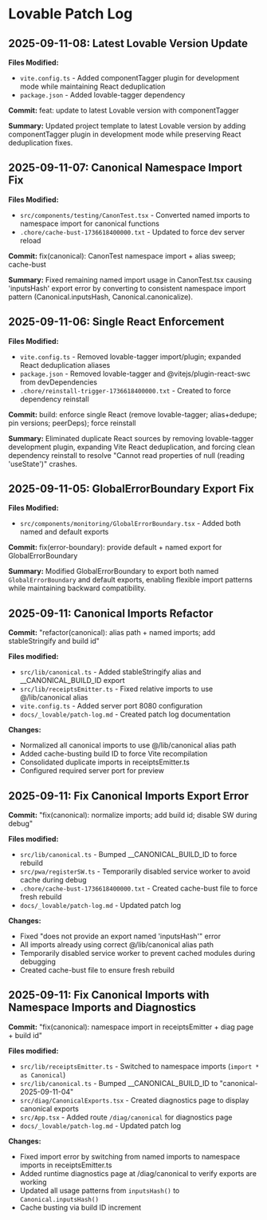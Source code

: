 # Lovable Patch Log

## 2025-09-11-08: Latest Lovable Version Update

**Files Modified:**
- `vite.config.ts` - Added componentTagger plugin for development mode while maintaining React deduplication
- `package.json` - Added lovable-tagger dependency

**Commit:** feat: update to latest Lovable version with componentTagger

**Summary:** Updated project template to latest Lovable version by adding componentTagger plugin in development mode while preserving React deduplication fixes.

## 2025-09-11-07: Canonical Namespace Import Fix

**Files Modified:**
- `src/components/testing/CanonTest.tsx` - Converted named imports to namespace import for canonical functions
- `.chore/cache-bust-1736618400000.txt` - Updated to force dev server reload

**Commit:** fix(canonical): CanonTest namespace import + alias sweep; cache-bust

**Summary:** Fixed remaining named import usage in CanonTest.tsx causing 'inputsHash' export error by converting to consistent namespace import pattern (Canonical.inputsHash, Canonical.canonicalize).

## 2025-09-11-06: Single React Enforcement

**Files Modified:**
- `vite.config.ts` - Removed lovable-tagger import/plugin; expanded React deduplication aliases
- `package.json` - Removed lovable-tagger and @vitejs/plugin-react-swc from devDependencies
- `.chore/reinstall-trigger-1736618400000.txt` - Created to force dependency reinstall

**Commit:** build: enforce single React (remove lovable-tagger; alias+dedupe; pin versions; peerDeps); force reinstall

**Summary:** Eliminated duplicate React sources by removing lovable-tagger development plugin, expanding Vite React deduplication, and forcing clean dependency reinstall to resolve "Cannot read properties of null (reading 'useState')" crashes.

## 2025-09-11-05: GlobalErrorBoundary Export Fix

**Files Modified:**
- `src/components/monitoring/GlobalErrorBoundary.tsx` - Added both named and default exports

**Commit:** fix(error-boundary): provide default + named export for GlobalErrorBoundary

**Summary:** Modified GlobalErrorBoundary to export both named `GlobalErrorBoundary` and default exports, enabling flexible import patterns while maintaining backward compatibility.

## 2025-09-11: Canonical Imports Refactor

**Commit:** "refactor(canonical): alias path + named imports; add stableStringify and build id"

**Files modified:**
- `src/lib/canonical.ts` - Added stableStringify alias and __CANONICAL_BUILD_ID export
- `src/lib/receiptsEmitter.ts` - Fixed relative imports to use @/lib/canonical alias  
- `vite.config.ts` - Added server port 8080 configuration
- `docs/_lovable/patch-log.md` - Created patch log documentation

**Changes:**
- Normalized all canonical imports to use @/lib/canonical alias path
- Added cache-busting build ID to force Vite recompilation
- Consolidated duplicate imports in receiptsEmitter.ts
- Configured required server port for preview

## 2025-09-11: Fix Canonical Imports Export Error

**Commit:** "fix(canonical): normalize imports; add build id; disable SW during debug"

**Files modified:**
- `src/lib/canonical.ts` - Bumped __CANONICAL_BUILD_ID to force rebuild
- `src/pwa/registerSW.ts` - Temporarily disabled service worker to avoid cache during debug
- `.chore/cache-bust-1736618400000.txt` - Created cache-bust file to force fresh rebuild
- `docs/_lovable/patch-log.md` - Updated patch log

**Changes:**
- Fixed "does not provide an export named 'inputsHash'" error
- All imports already using correct @/lib/canonical alias path
- Temporarily disabled service worker to prevent cached modules during debugging
- Created cache-bust file to ensure fresh rebuild

## 2025-09-11: Fix Canonical Imports with Namespace Imports and Diagnostics

**Commit:** "fix(canonical): namespace import in receiptsEmitter + diag page + build id"

**Files modified:**
- `src/lib/receiptsEmitter.ts` - Switched to namespace imports (`import * as Canonical`)
- `src/lib/canonical.ts` - Bumped __CANONICAL_BUILD_ID to "canonical-2025-09-11-04"
- `src/diag/CanonicalExports.tsx` - Created diagnostics page to display canonical exports
- `src/App.tsx` - Added route `/diag/canonical` for diagnostics page
- `docs/_lovable/patch-log.md` - Updated patch log

**Changes:**
- Fixed import error by switching from named imports to namespace imports in receiptsEmitter.ts
- Added runtime diagnostics page at /diag/canonical to verify exports are working
- Updated all usage patterns from `inputsHash()` to `Canonical.inputsHash()`
- Cache busting via build ID increment